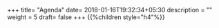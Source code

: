 +++
title= "Agenda"
date= 2018-01-16T19:32:34+05:30
description = ""
weight = 5
draft= false
+++
{{%children style="h4"%}}

